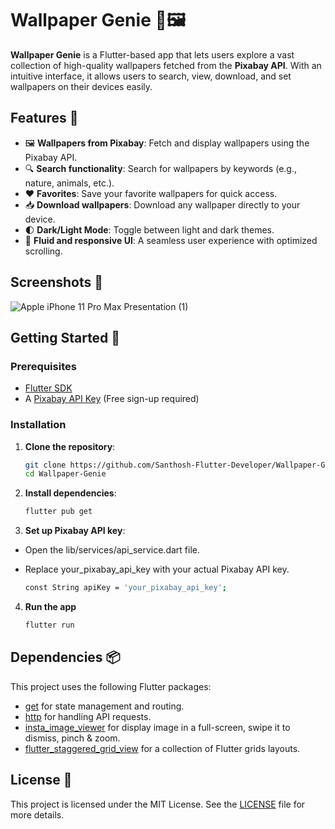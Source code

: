 # Wallpaper Genie 📱🖼️

**Wallpaper Genie** is a Flutter-based app that lets users explore a vast collection of high-quality wallpapers fetched from the **Pixabay API**. With an intuitive interface, it allows users to search, view, download, and set wallpapers on their devices easily.

## Features 🌟

- 🖼️ **Wallpapers from Pixabay**: Fetch and display wallpapers using the Pixabay API.
- 🔍 **Search functionality**: Search for wallpapers by keywords (e.g., nature, animals, etc.).
- ❤️ **Favorites**: Save your favorite wallpapers for quick access.
- 📥 **Download wallpapers**: Download any wallpaper directly to your device.
- 🌓 **Dark/Light Mode**: Toggle between light and dark themes.
- 🎨 **Fluid and responsive UI**: A seamless user experience with optimized scrolling.

## Screenshots 📸
![Apple iPhone 11 Pro Max Presentation (1)](https://github.com/user-attachments/assets/16a9b5cf-c149-4ff3-80ad-72ec848327f7)


## Getting Started 🚀

### Prerequisites

- [Flutter SDK](https://flutter.dev/docs/get-started/install)
- A [Pixabay API Key](https://pixabay.com/api/docs/) (Free sign-up required)

### Installation

1. **Clone the repository**:
   
   ```bash
   git clone https://github.com/Santhosh-Flutter-Developer/Wallpaper-Genie.git
   cd Wallpaper-Genie

2. **Install dependencies**:
   
   ```bash
   flutter pub get

3. **Set up Pixabay API key**:

- Open the lib/services/api_service.dart file.
- Replace your_pixabay_api_key with your actual Pixabay API key.
   
   ```bash
   const String apiKey = 'your_pixabay_api_key';

4. **Run the app**
   
    ```bash
   flutter run

## Dependencies 📦
This project uses the following Flutter packages:

- [get](https://pub.dev/packages/get) for state management and routing.
- [http](https://pub.dev/packages/http) for handling API requests.
- [insta_image_viewer](https://pub.dev/packages/insta_image_viewer) for display image in a full-screen, swipe it to dismiss, pinch & zoom.
- [flutter_staggered_grid_view](https://pub.dev/packages/flutter_staggered_grid_view) for a collection of Flutter grids layouts.

## License 📄
This project is licensed under the MIT License. See the [LICENSE]() file for more details.
